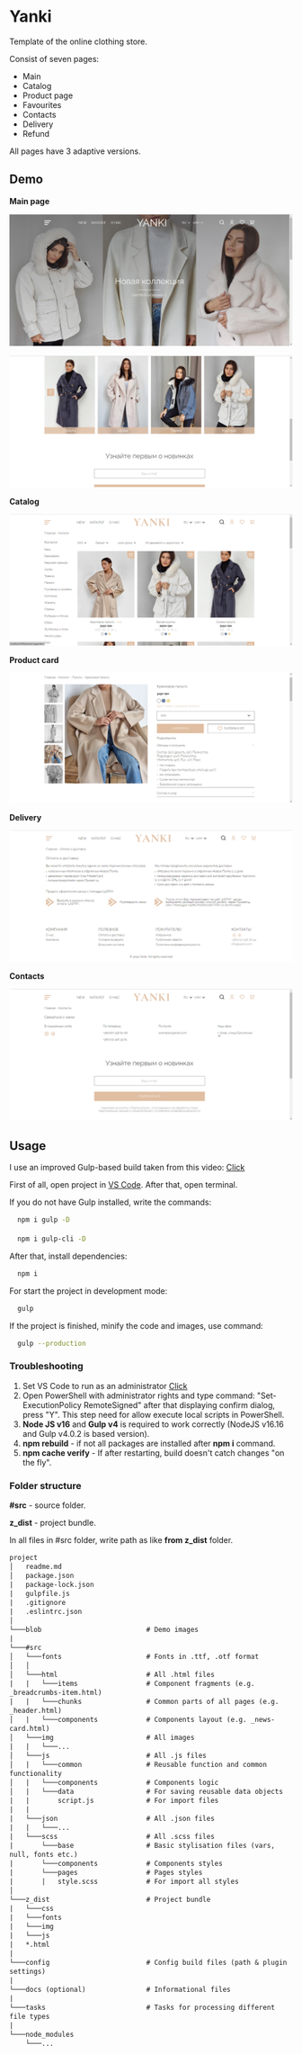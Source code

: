 # Yanki

Template of the online clothing store.

Consist of seven pages:
* Main
* Catalog
* Product page
* Favourites
* Contacts
* Delivery
* Refund

All pages have 3 adaptive versions.

## Demo

**Main page**

![main-page](blob/main-demo.png)

![main-page](blob/main-demo2.png)

**Catalog**

![catalog-page](blob/catalog.png)

**Product card**

![product-card](blob/product-card.png)

**Delivery**

![delivery-page](blob/delivery.png)

**Contacts**

![delivery-page](blob/contacts.png)

## Usage

I use an improved Gulp-based build taken from this video: [Click](https://youtu.be/qSZvGlIKGPg)

First of all, open project in [VS Code](https://code.visualstudio.com). After that, open terminal.

If you do not have Gulp installed, write the commands:

```bash
  npm i gulp -D

  npm i gulp-cli -D
```

After that, install dependencies:

```bash
  npm i
```

For start the project in development mode:

```bash
  gulp
```

If the project is finished, minify the code and images, use command:

```bash
  gulp --production
```

### Troubleshooting

1. Set VS Code to run as an administrator [Click](https://qastack.ru/programming/37700536/visual-studio-code-terminal-how-to-run-a-command-with-administrator-rights)
2. Open PowerShell with administrator rights and type command: "Set-ExecutionPolicy RemoteSigned" after that displaying confirm dialog, press "Y". This step need for allow execute local scripts in PowerShell.
3. **Node JS v16** and **Gulp v4** is required to work correctly (NodeJS v16.16 and Gulp v4.0.2 is based version).
4. **npm rebuild** - if not all packages are installed after **npm i** command.
5. **npm cache verify** - If after restarting, build doesn't catch changes "on the fly".

### Folder structure

**#src** - source folder.

**z_dist** - project bundle.

In all files in #src folder, write path as like **from z_dist** folder.

```
project
│   readme.md
│   package.json 
|   package-lock.json
|   gulpfile.js
|   .gitignore
|   .eslintrc.json
│
└───blob                          # Demo images
|
└───#src
│   └───fonts                     # Fonts in .ttf, .otf format
│   │
│   └───html                      # All .html files
|   |   └───items                 # Component fragments (e.g. _breadcrumbs-item.html)
|   |   └───chunks                # Common parts of all pages (e.g. _header.html)
│   |   └───components            # Components layout (e.g. _news-card.html)
│   └───img                       # All images
|   |   └───...    
│   └───js                        # All .js files
│   |   └───common                # Reusable function and common functionality
│   |   └───components            # Components logic
│   |   └───data                  # For saving reusable data objects
|   |       script.js             # For import files
|   |
|   └───json                      # All .json files
|   |   └───...
|   └───scss                      # All .scss files
|       └───base                  # Basic stylisation files (vars, null, fonts etc.)
|       └───components            # Components styles
|       └───pages                 # Pages styles
|       |   style.scss            # For import all styles
│   
└───z_dist                        # Project bundle
|   └───css
|   └───fonts
|   └───img
|   └───js
|   *.html
|
└───config                        # Config build files (path & plugin settings)
|
└───docs (optional)               # Informational files
|
└───tasks                         # Tasks for processing different file types
|
└───node_modules
    └───...
```